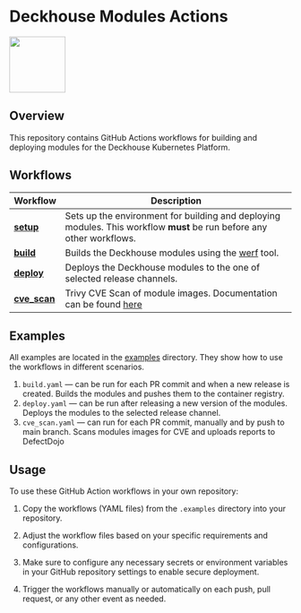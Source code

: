 # Deckhouse Modules Actions

<img src="https://raw.githubusercontent.com/deckhouse/deckhouse/main/docs/site/images/d8-small-logo.png" width="100"/>

## Overview

This repository contains GitHub Actions workflows for building and deploying modules for the Deckhouse Kubernetes Platform.

## Workflows
| Workflow                              | Description                                                                                                           |
|---------------------------------------|-----------------------------------------------------------------------------------------------------------------------|
| [**setup**](./setup/action.yml)       | Sets up the environment for building and deploying modules. This workflow **must** be run before any other workflows. |
| [**build**](./build/action.yml)       | Builds the Deckhouse modules using the [werf](https://werf.io/) tool.                                                 |
| [**deploy**](./deploy/action.yml)     | Deploys the Deckhouse modules to the one of selected release channels.                                                |
| [**cve_scan**](./cve_scan/action.yml) | Trivy CVE Scan of module images. Documentation can be found [here](./.docs/cve_scan.md)                               |

## Examples

All examples are located in the [examples](./.examples) directory. They show how to use the workflows in different scenarios.

1. `build.yaml` — can be run for each PR commit and when a new release is created. Builds the modules and pushes them to the container registry.
2. `deploy.yaml` — can be run after releasing a new version of the modules. Deploys the modules to the selected release channel.
3. `cve_scan.yaml` — can run for each PR commit, manually and by push to main branch. Scans modules images for CVE and uploads reports to DefectDojo

## Usage

To use these GitHub Action workflows in your own repository:

1. Copy the workflows (YAML files) from the `.examples` directory into your repository.

2. Adjust the workflow files based on your specific requirements and configurations.

3. Make sure to configure any necessary secrets or environment variables in your GitHub repository settings to enable secure deployment.

4. Trigger the workflows manually or automatically on each push, pull request, or any other event as needed.
